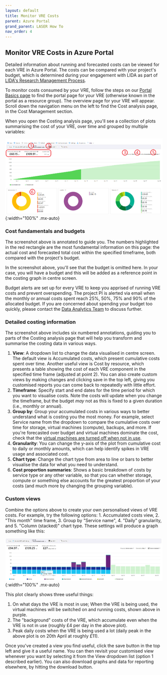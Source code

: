 ```yaml
---
layout: default
title: Monitor VRE Costs
parent: Azure Portal
grand_parent: LASER How To
nav_order: 4
---
```


## Monitor VRE Costs in Azure Portal

Detailed information about running and forecasted costs can be viewed for each VRE in Azure Portal. The costs can be compared with your project's budget, which is determined during your engagement with LIDA as part of [LIDA's Research Management Process](../../../docs/lida_services/RMP.html).

To monitor costs consumed by your VRE, follow the steps on our [Portal Basics page](./portal_basics.html) to find the portal page for your VRE (otherwise known in the portal as a resource group). The overview page for your VRE will appear. Scroll down the navigation menu on the left to find the Cost analysis page, in the Cost Management section.

When you open the Costing analysis page, you'll see a collection of plots summarising the cost of your VRE, over time and grouped by multiple variables:

![az_portal_costing.png](../../../images/az_portal/az_portal_costing.png){:width="100%" .mx-auto}

### Cost fundamentals and budgets

The screenshot above is annotated to guide you. The numbers highlighted in the red rectangle are the most fundamental information on this page: the actual cost and forecasted total cost within the specified timeframe, both compared with the project's budget.

In the screenshot above, you'll see that the budget is omitted here. In your case, you will have a budget and this will be added as a reference point in the costing graph in centre screen.

Budget alerts are set up for every VRE to keep you apprised of running VRE costs and prevent overspending. The project PI is alerted via email when the monthly or annual costs spent reach 25%, 50%, 75% and 90% of the allocated budget. If you are concerned about spending your budget too quickly, please contact the [Data Analytics Team](mailto:ircdst@leeds.ac.uk) to discuss further.

### Detailed costing information

The screenshot above includes six numbered annotations, guiding you to parts of the Costing analysis page that will help you transform and summarise the costing data in various ways.

1. **View**: A dropdown list to change the data visualised in centre screen. The default view is Accumulated costs, which present cumulative costs spent over time. Another useful view is Cost by resource, which presents a table showing the cost of each VRE component in the specified time frame (adjusted at point 2). You can also create custom views by making changes and clicking save in the top left, giving you customised reports you can come back to repeatedly with little effort.
2. **Timeframe**: Specify start and end dates for the time period for which you want to visualise costs. Note the costs will update when you change the timeframe, but the budget _may_ not as this is fixed to a given duration (i.e., monthly or annual).
3. **Group by**: Group your accumulated costs in various ways to better understand what is costing you the most money. For example, select Service name from the dropdown to compare the cumulative costs over time for storage, virtual machines (compute), backups, and more. If you're forecasted over budget and virtual machines dominate the cost, check that the [virtual machines are turned off when not in use](./portal_vms.html).
4. **Granularity**: You can change the y-axis of the plot from cumulative cost to daily or monthly amounts, which can help identify spikes in VRE usage and associated cost.
5. **Chart type**: Change the chart type from area to line or bars to better visualise the data for what you need to understand.
6. **Cost proportion summaries**: Shows a basic breakdown of costs by service type or any other variable, so that you can whether storage, compute or something else accounts for the greatest proportion of your costs (and much more by changing the grouping variable).

### Custom views

Combine the options above to create your own personalised views of VRE costs. For example, try the following options: 1. Accumulated costs view, 2. "This month" time frame, 3. Group by "Service name", 4. "Daily" granularity, and 5. "Column (stacked)" chart type. These settings will produce a graph something like this:

![az_portal_custom_view.png](../../../images/az_portal/az_portal_custom_view.png){:width="100%" .mx-auto}

This plot clearly shows three useful things:
1. On what days the VRE is most in use; When the VRE is being used, the virtual machines will be switched on and running costs, shown above in purple.
2. The "background" costs of the VRE, which accumulate even when the VRE is not in use (roughly £4 per day in the above plot).
3. Peak daily costs when the VRE is being used a lot (daily peak in the above plot is on 20th April at roughly £11).

Once you've created a view you find useful, click the save button in the top left and give it a useful name. You can then revisit your customised view whenever you want by selecting it from the View dropdown list (option 1 described earlier). You can also download graphs and data for reporting elsewhere, by hitting the download button.
